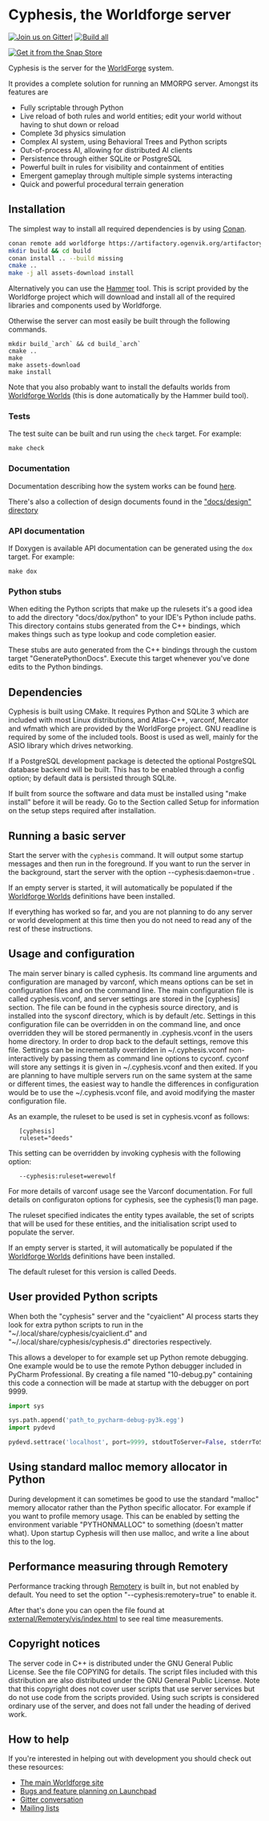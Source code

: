 # Cyphesis, the Worldforge server

[![Join us on Gitter!](https://badges.gitter.im/Worldforge.svg)](https://gitter.im/Worldforge/Lobby)
[![Build all](https://github.com/worldforge/cyphesis/actions/workflows/cmake.yml/badge.svg)](https://github.com/worldforge/cyphesis/actions/workflows/cmake.yml)

[![Get it from the Snap Store](https://snapcraft.io/static/images/badges/en/snap-store-black.svg)](https://snapcraft.io/cyphesis)

Cyphesis is the server for the [WorldForge](http://worldforge.org/ "The main Worldforge site") system.

It provides a complete solution for running an MMORPG server. Amongst its features are

* Fully scriptable through Python
* Live reload of both rules and world entities; edit your world without having to shut down or reload
* Complete 3d physics simulation
* Complex AI system, using Behavioral Trees and Python scripts
* Out-of-process AI, allowing for distributed AI clients
* Persistence through either SQLite or PostgreSQL
* Powerful built in rules for visibility and containment of entities
* Emergent gameplay through multiple simple systems interacting
* Quick and powerful procedural terrain generation

## Installation

The simplest way to install all required dependencies is by using [Conan](https://www.conan.io).

```bash
conan remote add worldforge https://artifactory.ogenvik.org/artifactory/api/conan/conan
mkdir build && cd build
conan install .. --build missing
cmake ..
make -j all assets-download install
```

Alternatively you can use the [Hammer](http://wiki.worldforge.org/wiki/Hammer_Script "The Hammer script") tool.
This is script provided by the Worldforge project which will download and install all of the required libraries and
components used by Worldforge.

Otherwise the server can most easily be built through the following commands.

```
mkdir build_`arch` && cd build_`arch`
cmake ..
make
make assets-download
make install
```

Note that you also probably want to install the defaults worlds from
[Worldforge Worlds](https://github.com/worldforge/worlds) (this is done automatically by the
Hammer build tool).

### Tests

The test suite can be built and run using the ```check``` target. For example:

```
make check
```

### Documentation

Documentation describing how the system works can be found [here](docs/dox/index.md).

There's also a collection of design documents found in the ["docs/design" directory](docs/design)

### API documentation

If Doxygen is available API documentation can be generated using the ```dox``` target. For example:

```
make dox
```

### Python stubs

When editing the Python scripts that make up the rulesets it's a good idea to add the directory "docs/dox/python" to
your IDE's Python include paths. This directory contains stubs generated from the C++ bindings, which makes things such
as type lookup and code completion easier.

These stubs are auto generated from the C++ bindings through the custom target "GeneratePythonDocs". Execute this target whenever you've done edits to the Python bindings.

## Dependencies

Cyphesis is built using CMake.
It requires Python and SQLite 3 which are included with most Linux
distributions, and Atlas-C++, varconf, Mercator and wfmath
which are provided by the WorldForge project. GNU readline is required by
some of the included tools.
Boost is used as well, mainly for the ASIO library which drives networking.

If a PostgreSQL development package is detected the optional PostgreSQL
database backend will be built. This has to be enabled through a config option;
by default data is persisted through SQLite.

If built from source the software and data must be installed using "make
install" before it will be ready. Go to the Section called Setup for
information on the setup steps required after installation.

## Running a basic server

Start the server with the ```cyphesis``` command. It will output some startup
messages and then run in the foreground. If you want to run the server in
the background, start the server with the option --cyphesis:daemon=true .

If an empty server is started, it will automatically be populated if the
[Worldforge Worlds](https://github.com/worldforge/worlds) definitions have
been installed.

If everything has worked so far, and you are not planning to do any
server or world development at this time then you do not need to read any
of the rest of these instructions.

## Usage and configuration

The main server binary is called cyphesis. Its command line arguments and
configuration are managed by varconf, which means options can be set in
configuration files and on the command line. The main configuration file
is called cyphesis.vconf, and server settings are stored in the [cyphesis]
section. The file can be found in the cyphesis source directory, and is
installed into the sysconf directory, which is by default /etc. Settings
in this configuration file can be overridden in on the command line, and
once overridden they will be stored permanently in .cyphesis.vconf in the
users home directory. In order to drop back to the default settings,
remove this file. Settings can be incrementally overridden in
~/.cyphesis.vconf non-interactively by passing them as command line
options to cyconf. cyconf will store any settings it is given in
~/.cyphesis.vconf and then exited. If you are planning to have multiple
servers run on the same system at the same or different times, the easiest
way to handle the differences in configuration would be to use the
~/.cyphesis.vconf file, and avoid modifying the master configuration file.

As an example, the ruleset to be used is set in cyphesis.vconf as follows:

```
   [cyphesis]
   ruleset="deeds"
```

This setting can be overridden by invoking cyphesis with the following
option:

```
   --cyphesis:ruleset=werewolf
```

For more details of varconf usage see the Varconf documentation. For full
details on configuraton options for cyphesis, see the cyphesis(1) man
page.

The ruleset specified indicates the entity types available, the set of
scripts that will be used for these entities, and the initialisation
script used to populate the server.

If an empty server is started, it will automatically be populated if the
[Worldforge Worlds](https://github.com/worldforge/worlds) definitions have
been installed.

The default ruleset for this version is called Deeds.

## User provided Python scripts

When both the "cyphesis" server and the "cyaiclient" AI process starts they look
for extra python scripts to run in the "~/.local/share/cyphesis/cyaiclient.d"
and "~/.local/share/cyphesis/cyphesis.d" directories respectively.

This allows a developer to for example set up Python remote debugging.
One example would be to use the remote Python debugger included in PyCharm
Professional. By creating a file named "10-debug.py" containing this code
a connection will be made at startup with the debugger on port 9999.

```python
import sys

sys.path.append('path_to_pycharm-debug-py3k.egg')
import pydevd

pydevd.settrace('localhost', port=9999, stdoutToServer=False, stderrToServer=False, suspend=False)
```

## Using standard malloc memory allocator in Python

During development it can sometimes be good to use the standard "malloc" memory allocator rather than
the Python specific allocator. For example if you want to profile memory usage.
This can be enabled by setting the environment variable "PYTHONMALLOC" to something (doesn't matter what).
Upon startup Cyphesis will then use malloc, and write a line about this to the log.

## Performance measuring through Remotery

Performance tracking through [Remotery](https://github.com/Celtoys/Remotery) is built in,
but not enabled by default. You need to set the option "--cyphesis:remotery=true" to enable it.

After that's done you can open the file found at [external/Remotery/vis/index.html]() to see
real time measurements.

## Copyright notices

The server code in C++ is distributed under the GNU General Public
License. See the file COPYING for details. The script files included with
this distribution are also distributed under the GNU General Public
License. Note that this copyright does not cover user scripts that use
server services but do not use code from the scripts provided. Using such
scripts is considered ordinary use of the server, and does not fall under
the heading of derived work.

## How to help

If you're interested in helping out with development you should check out these resources:

* [The main Worldforge site](http://worldforge.org/ "The main Worldforge site")
* [Bugs and feature planning on Launchpad](https://launchpad.net/cyphesis "Cyphesis Launchpad entry")
* [Gitter conversation](https://gitter.im/Worldforge/Lobby "Gitter conversation")
* [Mailing lists](http://mail.worldforge.org/lists/listinfo/ "Mailing lists")
